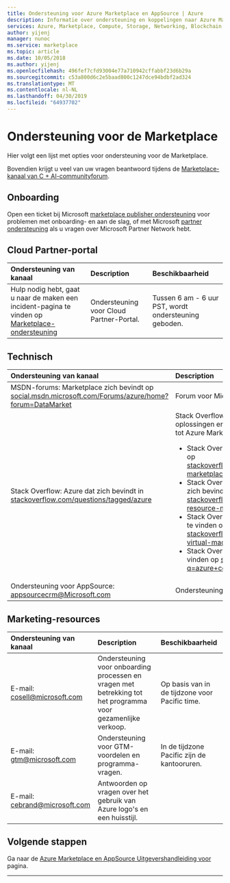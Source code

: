 ```yaml
---
title: Ondersteuning voor Azure Marketplace en AppSource | Azure
description: Informatie over ondersteuning en koppelingen naar Azure Marketplace en AppSource
services: Azure, Marketplace, Compute, Storage, Networking, Blockchain, Security
author: yijenj
manager: nunoc
ms.service: marketplace
ms.topic: article
ms.date: 10/05/2018
ms.author: yijenj
ms.openlocfilehash: 496fef7cfd93004e77a710942cffabbf23d6b29a
ms.sourcegitcommit: c53a800d6c2e5baad800c1247dce94bdbf2ad324
ms.translationtype: MT
ms.contentlocale: nl-NL
ms.lasthandoff: 04/30/2019
ms.locfileid: "64937702"
---
```

# <a name="support-for-the-marketplace"></a>Ondersteuning voor de Marketplace  
Hier volgt een lijst met opties voor ondersteuning voor de Marketplace.  

Bovendien krijgt u veel van uw vragen beantwoord tijdens de [Marketplace-kanaal van C + AI-communityforum](https://www.microsoftpartnercommunity.com/t5/Marketplace/bd-p/2222).  

## <a name="onboarding"></a>Onboarding

Open een ticket bij Microsoft [marketplace publisher ondersteuning](https://support.microsoft.com/getsupport?wf=0&tenant=classiccommercial&oaspworkflow=start_1.0.0.0&locale=en-us&supportregion=en-us&pesid=16230&forceorigin=esmc&ccsid=636595105151894820) voor problemen met onboarding- en aan de slag, of met Microsoft [partner ondersteuning](https://partner.microsoft.com/support) als u vragen over Microsoft Partner Network hebt.

## <a name="cloud-partner-portal"></a>Cloud Partner-portal  

| Ondersteuning van kanaal | Description | Beschikbaarheid |  
|:--- |:--- |:--- |  
| Hulp nodig hebt, gaat u naar de maken een incident-pagina te vinden op [Marketplace-ondersteuning](https://go.microsoft.com/fwlink/?linkid=844975)</li> </ul> | Ondersteuning voor Cloud Partner-Portal. | Tussen 6 am - 6 uur PST, wordt ondersteuning geboden. |  

## <a name="technical"></a>Technisch  

| Ondersteuning van kanaal | Description |  
|:--- |:--- |  
| MSDN-forums: Marketplace zich bevindt op [social.msdn.microsoft.com/Forums/azure/home?forum=DataMarket](https://social.msdn.microsoft.com/Forums/azure/home?forum=DataMarket) | Forum voor Microsoft Developer Network. |  
| Stack Overflow: Azure dat zich bevindt in [stackoverflow.com/questions/tagged/azure](https://stackoverflow.com/questions/tagged/azure) | Stack Overflow-omgeving zodanig dat deze oplossingen en vragen over alles met betrekking tot Azure Marketplace.<ul> <li>Stack Overflow: Azure Marketplace vinden op [stackoverflow.com/questions/tagged/azure-marketplace](https://stackoverflow.com/questions/tagged/azure-marketplace)</li> <li>Stack Overflow: Azure Resource Manager zich bevindt op [stackoverflow.com/questions/tagged/azure-resource-manager](https://stackoverflow.com/questions/tagged/azure-resource-manager)</li> <li>Stack Overflow: Virtuele Machines op Azure te vinden op [stackoverflow.com/questions/tagged/azure-virtual-machine](https://stackoverflow.com/questions/tagged/azure-virtual-machine)</li> <li>Stack Overflow: Containers in Azure te vinden op [stackoverflow.com/search?q=azure+container](https://stackoverflow.com/search?q=azure+container)</li> </ul> |
| Ondersteuning voor AppSource: [appsourcecrm@Microsoft.com](mailto:appsourcecrm@microsoft.com) | Ondersteuning voor Dynamics-Apps publiceren |

## <a name="marketing-resources"></a>Marketing-resources  

| Ondersteuning van kanaal | Description | Beschikbaarheid |  
|:--- |:--- |:--- |  
| E-mail: [cosell@microsoft.com](mailto:cosell@microsoft.com) | Ondersteuning voor onboarding processen en vragen met betrekking tot het programma voor gezamenlijke verkoop. | Op basis van in de tijdzone voor Pacific time. |  
| E-mail: [gtm@microsoft.com](mailto:gtm@microsoft.com) | Ondersteuning voor GTM-voordelen en programma-vragen. | In de tijdzone Pacific zijn de kantooruren. |  
| E-mail: [cebrand@microsoft.com](mailto:cebrand@microsoft.com) | Antwoorden op vragen over het gebruik van Azure logo's en een huisstijl. |  |  


## <a name="next-steps"></a>Volgende stappen
Ga naar de [Azure Marketplace en AppSource Uitgevershandleiding voor](./marketplace-publishers-guide.md) pagina.  
 
---
